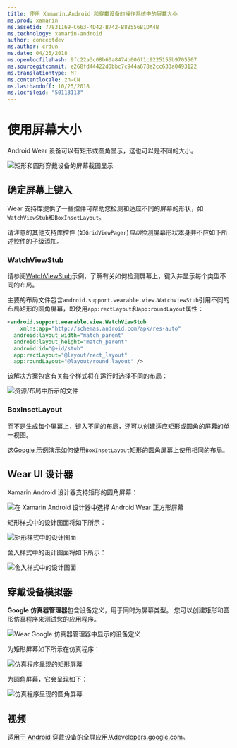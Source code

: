 ```yaml
---
title: 使用 Xamarin.Android 和穿戴设备的操作系统中的屏幕大小
ms.prod: xamarin
ms.assetid: 77831169-C663-4D42-B742-B8B556B1DA4B
ms.technology: xamarin-android
author: conceptdev
ms.author: crdun
ms.date: 04/25/2018
ms.openlocfilehash: 9fc22a3c08b60a8474b006f1c9225155b9705507
ms.sourcegitcommit: e268fd44422d0bbc7c944a678e2cc633a0493122
ms.translationtype: MT
ms.contentlocale: zh-CN
ms.lasthandoff: 10/25/2018
ms.locfileid: "50113113"
---
```

# <a name="working-with-screen-sizes"></a>使用屏幕大小

Android Wear 设备可以有矩形或圆角显示，这也可以是不同的大小。

![矩形和圆形穿戴设备的屏幕截图显示](screen-sizes-images/moyeu-wear.png)

## <a name="identifying-screen-type"></a>确定屏幕上键入

Wear 支持库提供了一些控件可帮助您检测和适应不同的屏幕的形状，如`WatchViewStub`和`BoxInsetLayout`。

请注意的其他支持库控件 (如`GridViewPager`)*自动*检测屏幕形状本身并不应如下所述控件的子级添加。

### <a name="watchviewstub"></a>WatchViewStub

请参阅[WatchViewStub](https://developer.xamarin.com/samples/WatchViewStub/)示例，了解有关如何检测屏幕上，键入并显示每个类型不同的布局。

主要的布局文件包含`android.support.wearable.view.WatchViewStub`引用不同的布局矩形的圆角屏幕，即使用`app:rectLayout`和`app:roundLayout`属性：

```xml
<android.support.wearable.view.WatchViewStub
    xmlns:app="http://schemas.android.com/apk/res-auto"
  android:layout_width="match_parent"
  android:layout_height="match_parent"
  android:id="@+id/stub"
  app:rectLayout="@layout/rect_layout"
  app:roundLayout="@layout/round_layout" />
```

该解决方案包含有关每个样式将在运行时选择不同的布局：

![资源/布局中所示的文件](screen-sizes-images/solution.png)


### <a name="boxinsetlayout"></a>BoxInsetLayout

而不是生成每个屏幕上，键入不同的布局，还可以创建适应矩形或圆角的屏幕的单一视图。

这[Google 示例](https://developer.android.com/training/wearables/ui/layouts.html#same-layout)演示如何使用`BoxInsetLayout`矩形的圆角屏幕上使用相同的布局。


## <a name="wear-ui-designer"></a>Wear UI 设计器

Xamarin Android 设计器支持矩形的圆角屏幕：

![在 Xamarin Android 设计器中选择 Android Wear 正方形屏幕](screen-sizes-images/design-screen-type.png)

矩形样式中的设计图面将如下所示：

![矩形样式中的设计图面](screen-sizes-images/design-rect.png) 

舍入样式中的设计图面将如下所示：

![舍入样式中的设计图面](screen-sizes-images/design-round.png)


## <a name="wear-simulator"></a>穿戴设备模拟器

**Google 仿真器管理器**包含设备定义，用于同时为屏幕类型。 您可以创建矩形和圆形仿真程序来测试您的应用程序。

![Wear Google 仿真器管理器中显示的设备定义](screen-sizes-images/emulator-devices.png)

为矩形屏幕如下所示在仿真程序：

![仿真程序呈现的矩形屏幕](screen-sizes-images/recipe-2.png) 

为圆角屏幕，它会呈现如下：

![仿真程序呈现的圆角屏幕](screen-sizes-images/recipe-2-round.png)

## <a name="video"></a>视频

[适用于 Android 穿戴设备的全屏应用](https://www.youtube.com/watch?v=naf_WbtFAlY)从[developers.google.com](https://www.youtube.com/channel/UC_x5XG1OV2P6uZZ5FSM9Ttw)。

